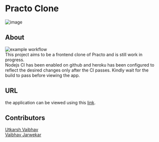 # Practo Clone
![image](https://user-images.githubusercontent.com/41872642/163110554-25cb1809-2dca-4726-b705-f661502fc9fa.png)

## About
![example workflow](https://github.com/manand881/practo-clone/actions/workflows/node.js.yml/badge.svg)<br>
This project aims to be a frontend clone of Practo and is still work in progress.<br>
Nodejs CI has been enabled on github and heroku has been configured to reflect the desired changes only after the CI passes. Kindly wait for the build to pass before viewing the app.
## URL
the application can be viewed using this [link](https://practo-clone-unit5.vercel.app/).
## Contributors
[Utkarsh Vaibhav](https://github.com/UtkarshVaibhav)
<br />
[Vaibhav Jarwekar](https://github.com/vaibhavjarwekar5526)

